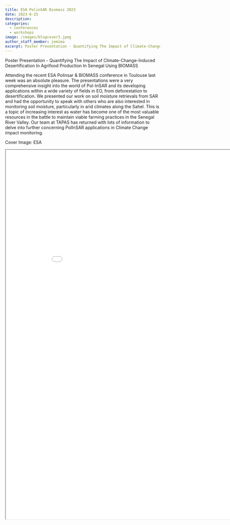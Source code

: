 ```yaml
---
title: ESA PolinSAR Biomass 2023
date: 2023-6-25
description:
categories:
  - conferences
  - workshops
image: /images/blogcover3.jpeg
author_staff_member: jemima
excerpt: Poster Presentation - Quantifying The Impact of Climate-Change-Induced Desertification In Agrifood Production In Senegal Using BIOMASS
---
```



Poster Presentation - Quantifying The Impact of Climate-Change-Induced Desertification In Agrifood Production In Senegal Using BIOMASS

Attending the recent ESA Polinsar & BIOMASS conference in Toulouse last week was an absolute pleasure. The presentations were a very comprehensive insight into the world of Pol-InSAR and its developing applications within a wide variety of fields in EO, from deforestation to desertification. We presented our work on soil moisture retrievals from SAR and had the opportunity to speak with others who are also interested in monitoring soil moisture, particularly in arid climates along the Sahel. This is a topic of increasing interest as water has become one of the most valuable resources in the battle to maintain viable farming practices in the Senegal River Valley. Our team at TAPAS has returned with lots of information to delve into further concerning PolInSAR applications in Climate Change impact monitoring.

Cover Image: ESA

<div class="pdf-container">
<object data="/images/biomass_2023_poster.pdf" 
        type="application/pdf" 
        width="900" 
        height="1200">
    <iframe src="/images/biomass_2023_poster.pdf" 
            width="900" 
            height="1200">
            This browser does not support PDFs. Please download the PDF to view it: <a href="/images/biomass_2023_poster.pdf">Download PDF</a>.
    </iframe>
</object>
</div>